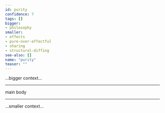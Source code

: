 ```yaml
---
id: purity
confidence: 7
tags: []
bigger:
- philosophy
smaller:
- effects
- pure-over-effectful
- sharing
- structural-diffing
see-also: []
name: "purity"
teaser: ""
---
```



...bigger context...

---

main body

---

...smaller context...
